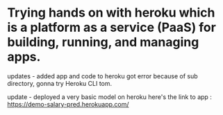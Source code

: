 # Trying hands on with heroku which is a platform as a service (PaaS) for building, running, and managing apps.
updates - added app and code to heroku 
got error because of sub directory, gonna try Heroku CLI tom.

update - deployed a very basic model on heroku here's the link to app : https://demo-salary-pred.herokuapp.com/
